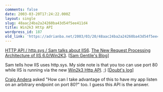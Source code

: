 ```yaml
---
comments: false
date: 2003-03-20T17:24:22.000Z
layout: single
slug: 48aac24ba2a24260ba43d54f5ee411d4
title: Win2k3 Http API
wordpress_id: 187
old_link: 'https://adrianba.net/2003/03/20/48aac24ba2a24260ba43d54f5ee411d4/'
---
```

[HTTP
API / http.sys / Sam talks about IIS6](http://radio.weblogs.com/0100529/2003/03/17.html#a1590).
[The New
Request Processing Architecture of IIS 6.0/Win2K3](http://dotnetweblogs.com/sgentile/posts/3883.aspx).
[[Sam Gentile's
Blog](http://dotnetweblogs.com/sgentile/)]  

Sam tells how IIS uses http.sys. My side note is that you too can
use port 80 while IIS is running via the new
[
Win2k3 Http API](http://msdn.microsoft.com/library/default.asp?url=/library/en-us/http/http/http_api_overview.asp). ;)
[[Doubt's log](http://radio.weblogs.com/0100529/)]

[
Craig Andera](http://staff.develop.com/candera/weblog/2003/03/16.html#a64) asked "How can I take advantage of this to have my
app listen on an arbitrary endpoint on port 80?" too. I guess this
API is the answer.
